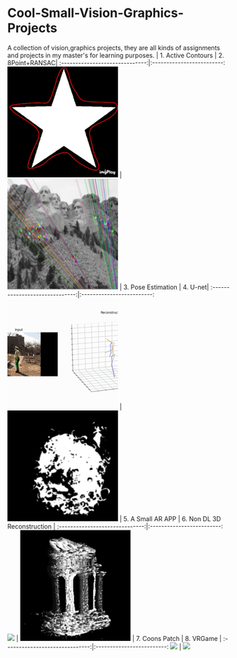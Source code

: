 # Cool-Small-Vision-Graphics-Projects
A collection of vision,graphics projects, they are all kinds of assignments and projects in my master's for learning purposes.
|  1. Active Contours  |  2. 8Point+RANSAC|
:------------------------------:|:-------------------------:
![](./pics/1.gif)  |  ![](./pics/2.png)
| 3. Pose Estimation |  4. U-net|
:------------------------------:|:-------------------------:
![](./pics/3.gif)  |  ![](./pics/4.png)
| 5. A Small AR APP        |  6. Non DL 3D Reconstruction |
:------------------------------:|:-------------------------:
![](./pics/5.gif)  |  ![](./pics/6.png)
| 7. Coons Patch     |  8. VRGame |
:------------------------------:|:-------------------------:
![](./pics/7.gif)  |  ![](./pics/8.gif)
